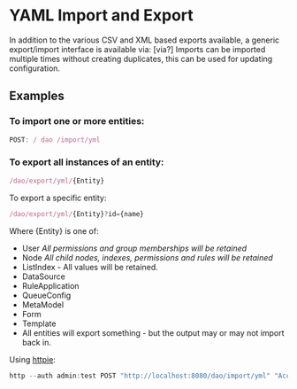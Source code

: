 # YAML Import and Export

In addition to the various CSV and XML based exports available, a generic export/import interface is available via:
[via?]
Imports can be imported multiple times without creating duplicates, this can be used for updating configuration.

## Examples

### To import one or more entities:

```javascript
POST: / dao /import/yml
```

### To export all instances of an entity: 

```javascript
/dao/export/yml/{Entity}
```

To export a specific entity:

```javascript
/dao/export/yml/{Entity}?id={name}
```

Where {Entity} is one of:  

*  User *All permissions and group memberships will be retained*
*  Node *All child nodes, indexes, permissions and rules will be retained*  
*  ListIndex - All values will be retained.  
*  DataSource  
*  RuleApplication  
*  QueueConfig
*  MetaModel
*  Form  
*  Template  
*  All entities will export something - but the output may or may not import back in.  

Using [httpie](https://github.com/jkbrzt/httpie):  

```javascript
http --auth admin:test POST "http://localhost:8080/dao/import/yml" "Accept:*" < ~/test.yml
```

